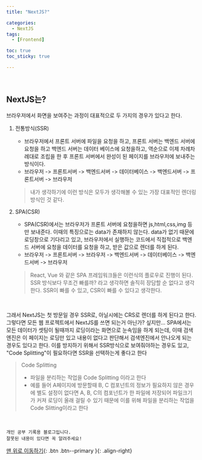 ```yaml
---
title: "NextJS?"

categories:
  - NextJS
tags:
  - [Frontend]

toc: true
toc_sticky: true

---
```


​    

## NextJS는?

브라우저에서 화면을 보여주는 과정이 대표적으로 두 가지의 경우가 있다고 한다.

1. 전통방식(SSR)

   - 브라우저에서 프론트 서버에 파일을 요청을 하고, 프론트 서버는 백엔드 서버에 요청을 하고 백엔드 서버는 데이터 베이스에 요청을하고, 역순으로 이제 차례차례대로 조립을 한 후 프론트 서버에서 완성이 된 페이지를 브라우저에 보내주는 방식이다.
   - 브라우저 -> 프론트서버 -> 백엔드서버 -> 데이터베이스 -> 백엔드서버 -> 프론트서버 -> 브라우저

   > 내가 생각하기에 이런 방식은 모두가 생각해볼 수 있는 가장 대표적인 렌더링 방식인 것 같다.

2. SPA(CSR)

   - SPA(CSR)에서는 브라우저가 프론트 서버에 요청을하면 js,html,css,img 등만 보내준다. 이때의 특징으로는 data가 존재하지 않는다. data가 없기 때문에 로딩창으로 기다리고 있고, 브라우저에서 실행하는 코드에서 직접적으로 백엔드 서버에 요청을 데이터를 요청을 하고, 받은 값으로 렌더를 하게 된다.
   - 브라우저 -> 프론트서버 -> 브라우저 -> 백엔드서버 -> 데이터베이스 -> 백엔드서버 -> 브라우저

   > React, Vue 와 같은 SPA 프레임워크들은 이런식의 플로우로 진행이 된다. SSR 방식보다 무조건 빠를까? 라고 생각하면 솔직히 장담할 순 없다고 생각한다. SSR이 빠를 수 있고, CSR이 빠를 수 있다고 생각한다.

​    

그래서 NextJS는 첫 방문일 경우 SSR로, 아닐시에는 CRS로 렌더를 하게 된다고 한다. 그렇다면 모든 웹 프로젝트에서 NextJS를 쓰면 되는거 아닌가? 싶지만... SPA에서는 모든 데이터가 셋팅이 될때까지 로딩이라는 화면으로 눈속임을 하게 되는데, 이때 검색엔진은 이 페이지는 로딩만 있고 내용이 없다고 판단해서 검색엔진에서 안나오게 되는 경우도 있다고 한다. 이를 방지하기 위해서 SSR방식으로 보여줘야하는 경우도 있고, "Code Splitting"이 필요하다면 SSR을 선택하는게 좋다고 한다

> Code Splitting
>
> - 파일을 분리하는 작업을 Code Splitting 이라고 한다
> - 예를 들어 A페이지에 방문할때 B, C 컴포넌트의 정보가 필요하지 않은 경우에 별도 설정이 없다면 A, B, C의 컴포넌트가 한 파일에 저장되어 파일크기가 커져 로딩이 올래 걸릴 수 있기 때문에 이를 위해 파일을 분리하는 작업을 Code Slitting이라고 한다



<br>

    개인 공부 기록용 블로그입니다.
    잘못된 내용이 있다면 꼭 알려주세요!

[맨 위로 이동하기](#){: .btn .btn--primary }{: .align-right}
